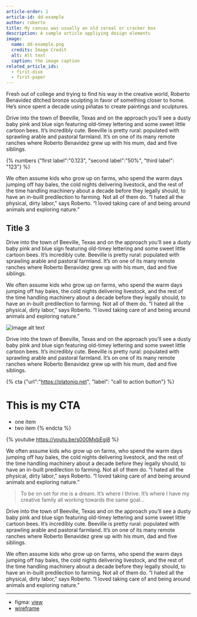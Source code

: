 ```yaml
---
article-order: 1
article-id: dd-example
author: roberto
title: My canvas was usually an old cereal or cracker box
description: A sample article appliying design elements
image: 
  name: dd-example.png
  credits: Image Credit
  alt: Alt text
  caption: the image caption
related_article_ids:
  - first-dive
  - first-paper
---
```


Fresh out of college and trying to find his way in the creative world, Roberto Benavidez ditched bronze sculpting in favor of something closer to home. He’s since spent a decade using piñatas to create paintings and sculptures.

Drive into the town of Beeville, Texas and on the approach you’ll see a dusty baby pink and blue sign featuring old-timey lettering and some sweet little cartoon bees. It’s incredibly cute. Beeville is pretty rural: populated with sprawling arable and pastoral farmland. It’s on one of its many remote ranches where Roberto Benavidez grew up with his mum, dad and five siblings.

{% numbers {"first label":"0.123", "second label":"50%", "third label": "123"} %}

We often assume kids who grow up on farms, who spend the warm days jumping off hay bales, the cold nights delivering livestock, and the rest of the time handling machinery about a decade before they legally should, to have an in-built predilection to farming. Not all of them do. “I hated all the physical, dirty labor,” says Roberto. “I loved taking care of and being around animals and exploring nature.”

## Title 3

Drive into the town of Beeville, Texas and on the approach you’ll see a dusty baby pink and blue sign featuring old-timey lettering and some sweet little cartoon bees. It’s incredibly cute. Beeville is pretty rural: populated with sprawling arable and pastoral farmland. It’s on one of its many remote ranches where Roberto Benavidez grew up with his mum, dad and five siblings.

We often assume kids who grow up on farms, who spend the warm days jumping off hay bales, the cold nights delivering livestock, and the rest of the time handling machinery about a decade before they legally should, to have an in-built predilection to farming. Not all of them do. “I hated all the physical, dirty labor,” says Roberto. “I loved taking care of and being around animals and exploring nature.”

![image alt text](/journal-content/media/dd-example-01.jpg "what does this")

Drive into the town of Beeville, Texas and on the approach you’ll see a dusty baby pink and blue sign featuring old-timey lettering and some sweet little cartoon bees. It’s incredibly cute. Beeville is pretty rural: populated with sprawling arable and pastoral farmland. It’s on one of its many remote ranches where Roberto Benavidez grew up with his mum, dad and five siblings.

{% cta {"url":"https://platoniq.net", "label": "call to action button"} %}
# This is my CTA

- one item
- two item
{% endcta %}

{% youtube https://youtu.be/s000MxbEgi8 %}

We often assume kids who grow up on farms, who spend the warm days jumping off hay bales, the cold nights delivering livestock, and the rest of the time handling machinery about a decade before they legally should, to have an in-built predilection to farming. Not all of them do. “I hated all the physical, dirty labor,” says Roberto. “I loved taking care of and being around animals and exploring nature.”

> To be on set for me is a dream. It’s where I thrive. It’s where I have my creative family all working towards the same goal...

Drive into the town of Beeville, Texas and on the approach you’ll see a dusty baby pink and blue sign featuring old-timey lettering and some sweet little cartoon bees. It’s incredibly cute. Beeville is pretty rural: populated with sprawling arable and pastoral farmland. It’s on one of its many remote ranches where Roberto Benavidez grew up with his mum, dad and five siblings.

We often assume kids who grow up on farms, who spend the warm days jumping off hay bales, the cold nights delivering livestock, and the rest of the time handling machinery about a decade before they legally should, to have an in-built predilection to farming. Not all of them do. “I hated all the physical, dirty labor,” says Roberto. “I loved taking care of and being around animals and exploring nature.”

---

- figma: [view](https://www.figma.com/file/4DRYcXOpVgFrT5GhBzU6Oz/Blog-Entry?node-id=2%3A0)
- [wireframe](https://www.defacto.cat/clients/platoniq/#p=07_detall_article_journal)
